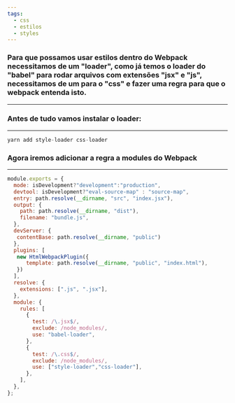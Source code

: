 ```yaml
---
tags:
  - css
  - estilos
  - styles
---
```

### Para que possamos usar estilos dentro do Webpack necessitamos de um "loader", como já temos o loader do "babel" para rodar arquivos com extensões "jsx" e "js", necessitamos de um para o "css" e fazer uma regra para que o webpack entenda isto.

---

### Antes de tudo vamos instalar o loader:

---

```JavaScript
yarn add style-loader css-loader
```

  

### Agora iremos adicionar a regra a modules do Webpack

---

```JavaScript
module.exports = {
  mode: isDevelopment?"development":"production",
  devtool: isDevelopment?"eval-source-map" : "source-map",
  entry: path.resolve(__dirname, "src", "index.jsx"),
  output: {
    path: path.resolve(__dirname, "dist"),
    filename: "bundle.js",
  },
  devServer: {
   contentBase: path.resolve(__dirname, "public")
  },
  plugins: [
   new HtmlWebpackPlugin({
      template: path.resolve(__dirname, "public", "index.html"),
   })
  ],
  resolve: {
    extensions: [".js", ".jsx"],
  },
  module: {
    rules: [
      {
        test: /\.jsx$/,
        exclude: /node_modules/,
        use: "babel-loader",
      },
      {
        test: /\.css$/,
        exclude: /node_modules/,
        use: ["style-loader","css-loader"],
      },
    ],
  },
};
```